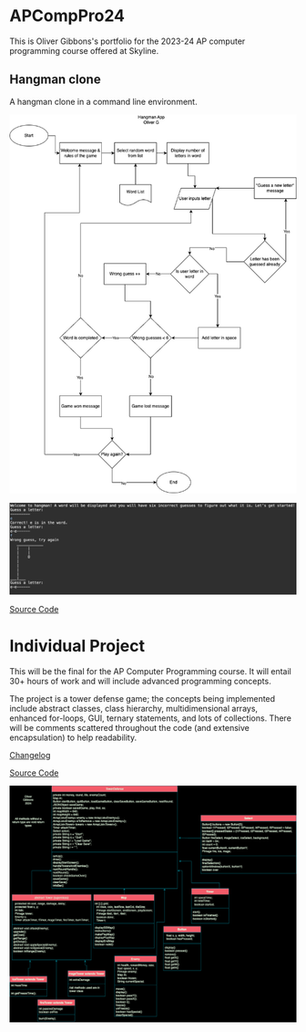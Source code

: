# APCompPro24
This is Oliver Gibbons's portfolio for the 2023-24 AP computer programming course offered at Skyline. 

## Hangman clone

A hangman clone in a command line environment.

![Logic Flow](https://github.com/OliverGibbons1/APCompPro24/blob/main/images/Hangman%20app.png?raw=true)

![Game Play](https://github.com/OliverGibbons1/APCompPro24/blob/main/images/Screenshot%202023-09-25%20at%207.49.53%20AM.png?raw=true)

[Source Code](https://github.com/OliverGibbons1/APCompPro24/blob/main/src/Hangman.md/main.java)


# Individual Project 
This will be the final for the AP Computer Programming course. It will entail 30+ hours of work and will include advanced programming concepts. 

The project is a tower defense game; the concepts being implemented include abstract classes, class hierarchy, multidimensional arrays, enhanced for-loops, GUI, ternary statements, and lots of collections. There will be comments scattered throughout the code (and extensive encapsulation) to help readability. 

[Changelog](https://github.com/OliverGibbons1/APCompPro24/blob/main/CHANGELOG.md)

[Source Code](https://github.com/OliverGibbons1/APCompPro24/tree/main/src/TowerDefense)

![Class Diagram](https://github.com/OliverGibbons1/APCompPro24/blob/main/images/FinalProject(finished).drawio.png) 
